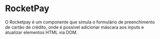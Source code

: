 # RocketPay
 O Rocketpay é um componente que simula o formulário de preenchimento de cartão de crédito, onde é possível adicionar máscara aos inputs e atualizar elementos HTML via DOM.
